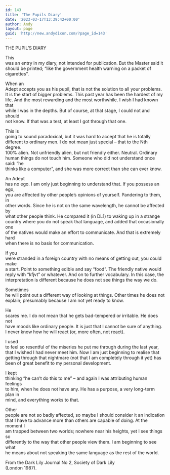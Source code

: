 ```yaml
---
id: 143
title: 'The Pupils Diary'
date: '2023-03-17T13:39:42+00:00'
author: Andy
layout: page
guid: 'http://new.andydixon.com/?page_id=143'
---
```


THE PUPIL’S DIARY

This  
was an entry in my diary, not intended for publication. But the Master said it  
should be printed; “like the government health warning on a packet of  
cigarettes”.

When an  
Adept accepts you as his pupil, that is not the solution to all your problems.  
It is the start of bigger problems. This past year has been the hardest of my  
life. And the most rewarding and the most worthwhile. I wish I had known that  
while I was in the depths. But of course, at that stage, I could not and should  
not know. If that was a test, at least I got through that one.

This is  
going to sound paradoxical, but it was hard to accept that he is totally  
different to ordinary men. I do not mean just special – that to the Nth degree.  
100% alien. Not unfriendly alien, but not friendly either. Neutral. Ordinary  
human things do not touch him. Someone who did not understand once said: “he  
thinks like a computer”, and she was more correct than she can ever know.

An Adept  
has no ego. I am only just beginning to understand that. If you possess an ego,  
you are affected by other people’s opinions of yourself. Pandering to them, in  
other words. Since he is not on the same wavelength, he cannot be affected by  
what other people think. He compared it (in DL1) to waking up in a strange  
country where you do not speak that language, and added that occasionally one  
of the natives would make an effort to communicate. And that is extremely hard  
when there is no basis for communication.

If you  
were stranded in a foreign country with no means of getting out, you could make  
a start. Point to something edible and say “food”. The friendly native would  
reply with “kfjvt” or whatever. And on to further vocabulary. In this case, the  
interpretation is different because he does not see things the way we do.

Sometimes  
he will point out a different way of looking at things. Other times he does not  
explain; presumably because I am not yet ready to know.

He  
scares me. I do not mean that he gets bad-tempered or irritable. He does not  
have moods like ordinary people. It is just that I cannot be sure of anything.  
I never know how he will react (or, more often, not react).

I used  
to feel so resentful of the miseries he put me through during the last year,  
that I wished I had never meet him. Now I am just beginning to realise that  
getting through that nightmare (not that I am completely through it yet) has  
been of great benefit to my personal development.

I kept  
thinking “he can’t do this to me” – and again I was attributing human feelings  
to him, when he does not have any. He has a purpose, a very long-term plan in  
mind, and everything works to that.

Other  
people are not so badly affected, so maybe I should consider it an indication  
that I have to advance more than others are capable of doing. At the moment I  
am trapped between two worlds; nowhere near his heights, yet I see things so  
differently to the way that other people view them. I am beginning to see what  
he means about not speaking the same language as the rest of the world.

From the Dark Lily Journal No 2, Society of Dark Lily  
(London 1987).